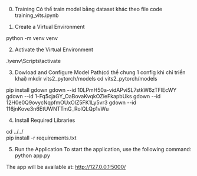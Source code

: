 <!-- điều kiện triển khai trên vs code, python 3.9 -->
0. Training
Có thể train model bằng dataset khác theo file code training_vits.ipynb

1. Create a Virtual Environment
<!-- To create an isolated Python environment, run the following command: -->
python -m venv venv

2. Activate the Virtual Environment
<!-- Once the virtual environment is created, activate it using the following command: -->
.\venv\Scripts\activate
<!-- deactivate để ngắt -->

3. Dowload and Configure Model Path(có thể chung 1 config khi chỉ triển khai)
mkdir vits2_pytorch/models
cd vits2_pytorch/models
<!-- dowload css10 model checkpoit G_12000 link: https://drive.google.com/file/d/10LPmH50a-vidAPviSL7stkW6zTFlEcWY/view?usp=sharing
    dowload css10 config checkpoit G_12000 link: https://drive.google.com/file/d/1-Fq5cjaGY_OaBovaKvqkOZieFkapbUks/view?usp=sharing
    dowload jsut model checkpoit G_30000 link: https://drive.google.com/file/d/12H0e0Q9ovycNqpfmOUxOlZ5FK1Ly5vr3/view?usp=sharing
    dowload jsut config checkpoit G_30000 link: https://drive.google.com/file/d/116jnKove3n6EtUWNTTmG_RolQLQp1vWu/view?usp=sharing
 -->
pip install gdown
gdown --id 10LPmH50a-vidAPviSL7stkW6zTFlEcWY
gdown --id 1-Fq5cjaGY_OaBovaKvqkOZieFkapbUks
gdown --id 12H0e0Q9ovycNqpfmOUxOlZ5FK1Ly5vr3
gdown --id 116jnKove3n6EtUWNTTmG_RolQLQp1vWu

4. Install Required Libraries
<!-- Install the necessary Python dependencies by running: -->
<!-- cd vào folder /datn để cài requirements.txttxt -->
cd ../../        
pip install -r requirements.txt

5. Run the Application
To start the application, use the following command:
python app.py

The app will be available at:
http://127.0.0.1:5000/
